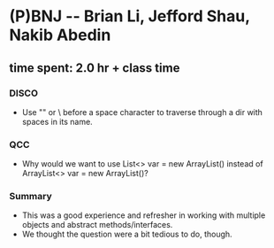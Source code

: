 # (P)BNJ -- Brian Li, Jefford Shau, Nakib Abedin
## time spent: 2.0 hr + class time

### DISCO
- Use "" or  \ before a space character to traverse through a dir with spaces in its name.

### QCC
- Why would we want to use List<> var = new ArrayList() instead of ArrayList<> var = new ArrayList()?

### Summary
- This was a good experience and refresher in working with multiple objects and abstract methods/interfaces. 
- We thought the question were a bit tedious to do, though.

